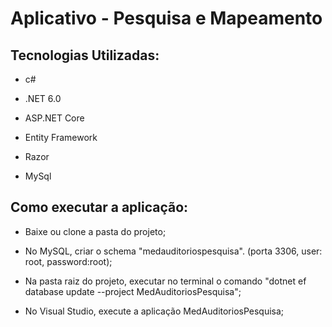 <h1>Aplicativo - Pesquisa e Mapeamento</h1>

<h2>Tecnologias Utilizadas:</h2>

* c#

* .NET 6.0

* ASP.NET Core

* Entity Framework

* Razor

* MySql

<h2>Como executar a aplicação:</h2>

* Baixe ou clone a pasta do projeto;

* No MySQL, criar o schema "medauditoriospesquisa". (porta 3306, user: root, password:root);

* Na pasta raiz do projeto, executar no terminal o comando "dotnet ef database update --project MedAuditoriosPesquisa";

* No Visual Studio, execute a aplicação MedAuditoriosPesquisa;
